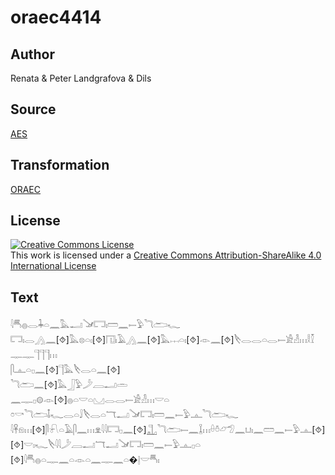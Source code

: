 # oraec4414

## Author

Renata & Peter Landgrafova & Dils

## Source

[AES](https://github.com/simondschweitzer/aes)

## Transformation

[ORAEC](https://oraec.github.io/)

## License

<a rel="license" href="http://creativecommons.org/licenses/by-sa/4.0/"><img alt="Creative Commons License" style="border-width:0" src="https://i.creativecommons.org/l/by-sa/4.0/88x31.png" /></a><br />This work is licensed under a <a rel="license" href="http://creativecommons.org/licenses/by-sa/4.0/">Creative Commons Attribution-ShareAlike 4.0 International License</a>

## Text

𓇋𓄪𓐍𓂋𓇓𓏏𓈖𓅓𓂝𓍁𓉐𓏤𓏠𓈖𓍿𓅱𓆓𓂧𓆑<br>
𓉐𓏤𓂋𓂻𓈖[⯑]𓅓𓊖𓏏𓏤[⯑]𓉔𓏤𓄿𓂻𓈖[⯑]𓅓𓐖𓏏𓏤[⯑]𓁹𓈖[⯑]𓌸𓂋𓂋𓏏𓂋𓍿𓀀𓁐𓏥𓎛𓎿𓊃𓊃𓊹𓊹𓊹𓏥<br>
𓋴𓊵𓏏𓊪𓈖[⯑]𓊹𓅓𓌸𓂋𓏏𓈖[⯑]<br>
𓆓𓂧𓈖[⯑]𓅓𓃀𓅱𓌳𓐙𓂝𓏛<br>
𓈖𓊃𓊪𓊗𓁹[⯑]𓐍𓏏𓎟𓏏𓈋𓂋𓂋𓍿𓀀𓁐𓏥𓎟𓏏<br>
𓏌𓎡𓆓𓂧𓄤𓆑𓂋𓏏𓄙𓌸𓂋𓏏𓄓𓂝𓍁𓉐𓏤𓏠𓈖𓍿𓅱𓊵𓆓𓂧𓆑<br>
𓇋𓋹𓁶𓏥[⯑]𓋴𓍯𓏏𓄿𓋴𓈖𓏥𓁷𓇋𓇋𓉐𓊪𓈖[⯑]𓊻𓆓𓂧𓍿𓈖𓆼𓏥𓏐𓏊𓃿𓅿𓈖𓂓𓏤𓈖𓏠𓈖𓍿𓅱𓊵[⯑]<br>
[⯑]𓎟𓏤𓆑𓌸𓇋𓇋𓌳𓐙𓂝𓄓𓂝𓍁𓉐𓏤𓏠𓈖𓍿𓅱𓊵𓊪𓏏<br>
[⯑]𓇋𓄪𓐍𓏏𓊃𓈖𓏏𓁹𓏏𓈖𓊃𓈖𓏏�𓊤𓎟𓄪𓏤<br>
